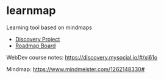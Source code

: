# learnmap
Learning tool based on mindmaps

- [Discovery Project](https://discovery.mysocial.io/#/1e6a7o)
- [Roadmap Board](https://github.com/marcopeg/learnmap/projects/1)

WebDev course notes:
https://discovery.mysocial.io/#/xi61o


Mindmap:
https://www.mindmeister.com/1262148330#
